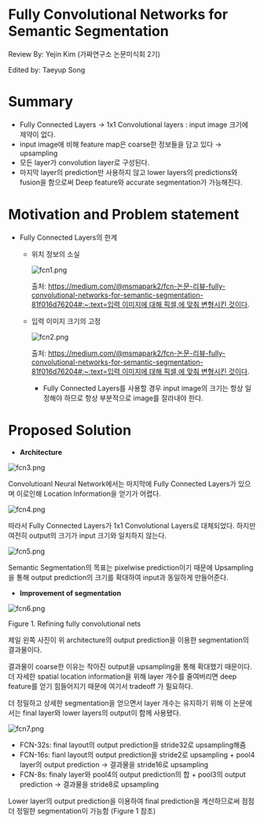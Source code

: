 # Fully Convolutional Networks for Semantic Segmentation

Review By: Yejin Kim (가짜연구소 논문미식회 2기)

Edited by: Taeyup Song


# Summary

- Fully Connected Layers → 1x1 Convolutional layers : input image 크기에 제약이 없다.
- input image에 비해 feature map은 coarse한 정보들을 담고 있다 → upsampling
- 모든 layer가 convolution layer로 구성된다.
- 마지막 layer의 prediction만 사용하지 않고 lower layers의 predictions와 fusion을 함으로써 Deep feature와 accurate segmentation가 가능해진다.

# Motivation and Problem statement

- Fully Connected Layers의 한계
    - 위치 정보의 소실

        ![fcn1.png](https://pseudo-lab.github.io/SegCrew-Book/book/docs/ch1/pic/FCN/fcn1.png)

        출처: [https://medium.com/@msmapark2/fcn-논문-리뷰-fully-convolutional-networks-for-semantic-segmentation-81f016d76204#:~:text=입력 이미지에 대해 픽셀,에 맞춰 변형시킨 것이다](https://medium.com/@msmapark2/fcn-%EB%85%BC%EB%AC%B8-%EB%A6%AC%EB%B7%B0-fully-convolutional-networks-for-semantic-segmentation-81f016d76204#:~:text=%EC%9E%85%EB%A0%A5%20%EC%9D%B4%EB%AF%B8%EC%A7%80%EC%97%90%20%EB%8C%80%ED%95%B4%20%ED%94%BD%EC%85%80,%EC%97%90%20%EB%A7%9E%EC%B6%B0%20%EB%B3%80%ED%98%95%EC%8B%9C%ED%82%A8%20%EA%B2%83%EC%9D%B4%EB%8B%A4).

    - 입력 이미지 크기의 고정

        ![fcn2.png](https://pseudo-lab.github.io/SegCrew-Book/book/docs/ch1/pic/FCN/fcn2.png)

        출처: [https://medium.com/@msmapark2/fcn-논문-리뷰-fully-convolutional-networks-for-semantic-segmentation-81f016d76204#:~:text=입력 이미지에 대해 픽셀,에 맞춰 변형시킨 것이다](https://medium.com/@msmapark2/fcn-%EB%85%BC%EB%AC%B8-%EB%A6%AC%EB%B7%B0-fully-convolutional-networks-for-semantic-segmentation-81f016d76204#:~:text=%EC%9E%85%EB%A0%A5%20%EC%9D%B4%EB%AF%B8%EC%A7%80%EC%97%90%20%EB%8C%80%ED%95%B4%20%ED%94%BD%EC%85%80,%EC%97%90%20%EB%A7%9E%EC%B6%B0%20%EB%B3%80%ED%98%95%EC%8B%9C%ED%82%A8%20%EA%B2%83%EC%9D%B4%EB%8B%A4).

        - Fully Connected Layers를 사용할 경우 input image의 크기는 항상 일정해야 하므로 항상 부분적으로 image를 잘라내야 한다.

# Proposed Solution

- **Architecture**

![fcn3.png](https://pseudo-lab.github.io/SegCrew-Book/book/docs/ch1/pic/FCN/fcn3.png)

Convolutioanl Neural Network에서는 마지막에 Fully Connected Layers가 있으며 이로인해 Location Information을 얻기가 어렵다.

![fcn4.png](https://pseudo-lab.github.io/SegCrew-Book/book/docs/ch1/pic/FCN/fcn4.png)

따라서 Fully Connected Layers가 1x1 Convolutional Layers로 대체되었다. 하지만 여전히 output의 크기가 input 크기와 일치하지 않는다. 

![fcn5.png](https://pseudo-lab.github.io/SegCrew-Book/book/docs/ch1/pic/FCN/fcn5.png)

Semantic Segmentation의 목표는 pixelwise prediction이기 때문에 Upsampling을 통해 output prediction의 크기를 확대하여 input과 동일하게 만들어준다. 

- **Improvement of segmentation**

![fcn6.png](https://pseudo-lab.github.io/SegCrew-Book/book/docs/ch1/pic/FCN/fcn6.png)

Figure 1. Refining fully convolutional nets

제일 왼쪽 사진이 위 architecture의 output prediction을 이용한 segmentation의 결과물이다. 

결과물이 coarse한 이유는 작아진 output을 upsampling을 통해 확대했기 때문이다.  더 자세한 spatial location information을 위해 layer 개수를 줄여버리면 deep feature를 얻기 힘들어지기 때문에 여기서 tradeoff 가 필요하다. 

더 정밀하고 상세한 segmentation을 얻으면서 layer 개수는 유지하기 위해 이 논문에서는 final layer와 lower layers의 output이 함께 사용됐다. 

![fcn7.png](https://pseudo-lab.github.io/SegCrew-Book/book/docs/ch1/pic/FCN/fcn7.png)

- FCN-32s: final layout의 output prediction을 stride32로 upsampling해줌
- FCN-16s: fianl layout의 output prediction을 stride2로 upsampling + pool4 layer의 output prediction → 결과물을 stride16로 upsampling
- FCN-8s: finaly layer와 pool4의 output prediction의 합 + pool3의 output prediction → 결과물을 stride8로 upsampling

Lower layer의 output prediction을 이용하여 final prediction을 계산하므로써 점점 더 정밀한 segmentation이 가능함 (Figure 1 참조)
